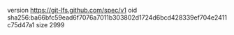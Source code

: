 version https://git-lfs.github.com/spec/v1
oid sha256:ba66bfc59ead6f7076a7011b303802d1724d6bcd428339ef704e2411c75d47a1
size 2999
